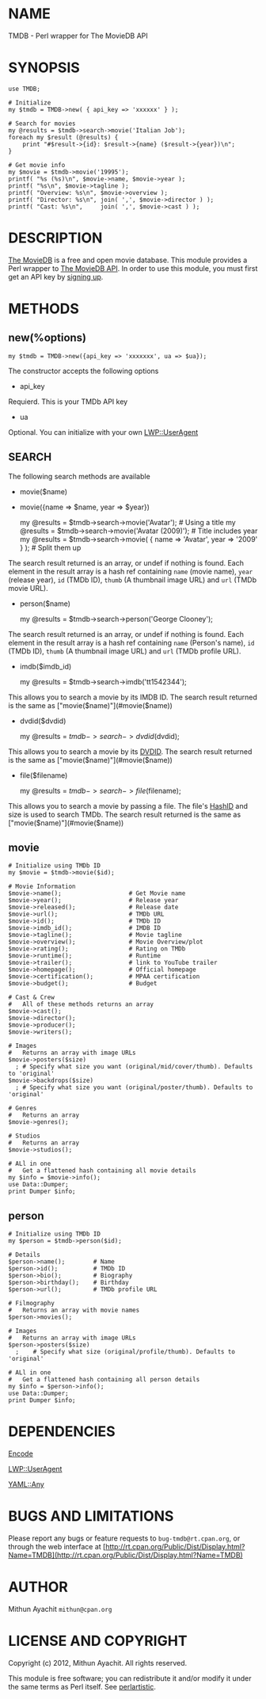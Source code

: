 # NAME

TMDB - Perl wrapper for The MovieDB API

# SYNOPSIS

    use TMDB;

    # Initialize
    my $tmdb = TMDB->new( { api_key => 'xxxxxx' } );

    # Search for movies
    my @results = $tmdb->search->movie('Italian Job');
    foreach my $result (@results) {
        print "#$result->{id}: $result->{name} ($result->{year})\n";
    }

    # Get movie info
    my $movie = $tmdb->movie('19995');
    printf( "%s (%s)\n", $movie->name, $movie->year );
    printf( "%s\n", $movie->tagline );
    printf( "Overview: %s\n", $movie->overview );
    printf( "Director: %s\n", join( ',', $movie->director ) );
    printf( "Cast: %s\n",     join( ',', $movie->cast ) );
    

# DESCRIPTION

[The MovieDB](http://www.themoviedb.org/) is a free and open movie database.
This module provides a Perl wrapper to [The MovieDB API](http://api.themoviedb.org). In order to use this module, you must first get
an API key by [signing up](http://www.themoviedb.org/account/signup).

# METHODS

## new(\%options)

    my $tmdb = TMDB->new({api_key => 'xxxxxxx', ua => $ua});

The constructor accepts the following options

- api_key

Requierd. This is your TMDb API key

- ua

Optional. You can initialize with your own [LWP::UserAgent](http://search.cpan.org/perldoc?LWP::UserAgent)

## SEARCH

The following search methods are available

- movie($name)
- movie({name => $name, year => $year})

    my @results = $tmdb->search->movie('Avatar');           # Using a title
    my @results = $tmdb->search->movie('Avatar (2009)');    # Title includes year
    my @results =
      $tmdb->search->movie( { name => 'Avatar', year => '2009' } );  # Split them up

The search result returned is an array, or undef if nothing is found. Each
element in the result array is a hash ref containing `name` (movie name),
`year` (release year), `id` (TMDb ID), `thumb` (A thumbnail image URL) and
`url` (TMDb movie URL).

- person($name)

    my @results = $tmdb->search->person('George Clooney');

The search result returned is an array, or undef if nothing is found. Each
element in the result array is a hash ref containing `name` (Person's name),
`id` (TMDb ID), `thumb` (A thumbnail image URL) and `url` (TMDb profile
URL).

- imdb($imdb_id)

    my @results = $tmdb->search->imdb('tt1542344');

This allows you to search a movie by its IMDB ID. The search result returned is
the same as ["movie($name)"](#movie($name))

- dvdid($dvdid)

    my @results = $tmdb->search->dvdid($dvdid);

This allows you to search a movie by its
[DVDID](http://www.srcf.ucam.org/~cjk32/dvdid/). The search result returned is
the same as ["movie($name)"](#movie($name))

- file($filename)

    my @results = $tmdb->search->file($filename);

This allows you to search a movie by passing a file. The file's
[HashID](http://trac.opensubtitles.org/projects/opensubtitles/wiki/HashSourceCodes)
and size is used to search TMDb. The search result returned is the same as
["movie($name)"](#movie($name))

## movie

    # Initialize using TMDb ID
    my $movie = $tmdb->movie($id);

    # Movie Information
    $movie->name();                   # Get Movie name
    $movie->year();                   # Release year
    $movie->released();               # Release date
    $movie->url();                    # TMDb URL
    $movie->id();                     # TMDb ID
    $movie->imdb_id();                # IMDB ID
    $movie->tagline();                # Movie tagline
    $movie->overview();               # Movie Overview/plot
    $movie->rating();                 # Rating on TMDb
    $movie->runtime();                # Runtime
    $movie->trailer();                # link to YouTube trailer
    $movie->homepage();               # Official homepage
    $movie->certification();          # MPAA certification
    $movie->budget();                 # Budget

    # Cast & Crew
    #   All of these methods returns an array
    $movie->cast();
    $movie->director();
    $movie->producer();
    $movie->writers();

    # Images
    #   Returns an array with image URLs
    $movie->posters($size)
      ; # Specify what size you want (original/mid/cover/thumb). Defaults to 'original'
    $movie->backdrops($size)
      ; # Specify what size you want (original/poster/thumb). Defaults to 'original'

    # Genres
    #   Returns an array
    $movie->genres();

    # Studios
    #   Returns an array
    $movie->studios();

    # ALl in one
    #   Get a flattened hash containing all movie details
    my $info = $movie->info();
    use Data::Dumper;
    print Dumper $info;

## person

    # Initialize using TMDb ID
    my $person = $tmdb->person($id);

    # Details
    $person->name();        # Name
    $person->id();          # TMDb ID
    $person->bio();         # Biography
    $person->birthday();    # Birthday
    $person->url();         # TMDb profile URL

    # Filmography
    #   Returns an array with movie names
    $person->movies();

    # Images
    #   Returns an array with image URLs
    $person->posters($size)
      ;    # Specify what size (original/profile/thumb). Defaults to 'original'

    # ALl in one
    #   Get a flattened hash containing all person details
    my $info = $person->info();
    use Data::Dumper;
    print Dumper $info;
    

# DEPENDENCIES

[Encode](http://search.cpan.org/perldoc?Encode)

[LWP::UserAgent](http://search.cpan.org/perldoc?LWP::UserAgent)

[YAML::Any](http://search.cpan.org/perldoc?YAML::Any)

# BUGS AND LIMITATIONS

Please report any bugs or feature requests to
`bug-tmdb@rt.cpan.org`, or through the web interface at
[http://rt.cpan.org/Public/Dist/Display.html?Name=TMDB](http://rt.cpan.org/Public/Dist/Display.html?Name=TMDB)

# AUTHOR

Mithun Ayachit `mithun@cpan.org`

# LICENSE AND COPYRIGHT

Copyright (c) 2012, Mithun Ayachit. All rights reserved.

This module is free software; you can redistribute it and/or modify it under
the same terms as Perl itself. See [perlartistic](http://search.cpan.org/perldoc?perlartistic).